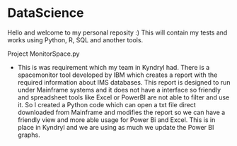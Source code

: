 # DataScience
Hello and welcome to my personal reposity :) This will contain my tests and works using Python, R, SQL and another tools.

Project MonitorSpace.py
- This is was requirement which my team in Kyndryl had. There is a spacemonitor tool developed by IBM which creates a report with the required information about IMS databases. This report is designed to run under Mainframe systems and it does not have a interface so friendly and spreadsheet tools like Excel or PowerBI are not able to filter and use it. 
So I created a Python code which can open a txt file direct downloaded from Mainframe and modifies the report so we can have a friendly view and more able usage for Power Bi and Excel. This is in place in Kyndryl and we are using as much we update the Power BI graphs.
